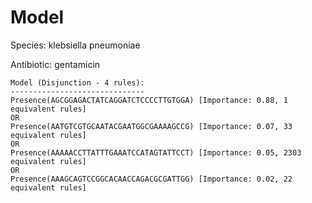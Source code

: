 
# Model

Species: klebsiella pneumoniae

Antibiotic: gentamicin

```
Model (Disjunction - 4 rules):
------------------------------
Presence(AGCGGAGACTATCAGGATCTCCCCTTGTGGA) [Importance: 0.88, 1 equivalent rules]
OR
Presence(AATGTCGTGCAATACGAATGGCGAAAAGCCG) [Importance: 0.07, 33 equivalent rules]
OR
Presence(AAAAACCTTATTTGAAATCCATAGTATTCCT) [Importance: 0.05, 2303 equivalent rules]
OR
Presence(AAAGCAGTCCGGCACAACCAGACGCGATTGG) [Importance: 0.02, 22 equivalent rules]

```

